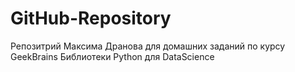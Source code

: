 # GitHub-Repository
 Репозитрий Максима Дранова для домашних заданий по курсу GeekBrains Библиотеки Python для DataScience

